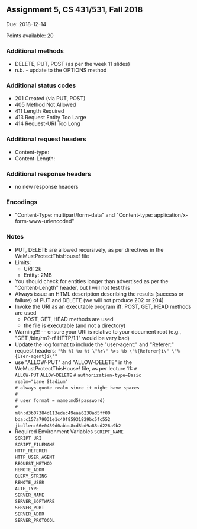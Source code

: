 ## Assignment 5, CS 431/531, Fall 2018

Due: 2018-12-14

Points available: 20

### Additional methods 

* DELETE, PUT, POST (as per the week 11 slides)
* n.b. - update to the OPTIONS method

### Additional status codes 

* 201 Created (via PUT, POST)
* 405 Method Not Allowed
* 411 Length Required
* 413 Request Entity Too Large
* 414 Request-URI Too Long


### Additional request headers 

* Content-type:
* Content-Length:

### Additional response headers

* no new response headers

### Encodings

* "Content-Type: multipart/form-data" and "Content-type: application/x-form-www-urlencoded"

### Notes

* PUT, DELETE are allowed recursively, as per directives in the WeMustProtectThisHouse! file
* Limits: 
    * URI: 2k
    * Entity: 2MB
* You should check for entities longer than advertised as per the "Content-Length" header, but I will not test this
* Always issue an HTML description describing the results (success or failure) of PUT and DELETE (we will not produce 202 or 204)
* Invoke the URI as an executable program iff: POST, GET, HEAD methods are used
    * POST, GET, HEAD methods are used
    * the file is executable (and not a directory)
* Warning!!! -- ensure your URI is relative to your document root (e.g., "GET /bin/rm?-rf HTTP/1.1" would be very bad)
* Update the log format to include the "user-agent:" and "Referer:" request headers:
`"%h %l %u %t \"%r\" %>s %b \"%{Referer}i\" \"%{User-agent}i\""`
* use "ALLOW-PUT" and "ALLOW-DELETE" in the WeMustProtectThisHouse! file, as per lecture 11:
`#`    
`ALLOW-PUT`
`ALLOW-DELETE`
`#`
`authorization-type=Basic`    
`realm="Lane Stadium"`    
`# always quote realm since it might have spaces `    
`#`    
`# user format = name:md5(password)`    
`#`     
`mln:d3b07384d113edec49eaa6238ad5ff00`    
`bda:c157a79031e1c40f85931829bc5fc552`    
`jbollen:66e0459d0abbc8cd8bd9a88cd226a9b2`    
* Required Environment Variables
`SCRIPT_NAME`     
`SCRIPT_URI`     
`SCRIPT_FILENAME`     
`HTTP_REFERER`     
`HTTP_USER_AGENT`     
`REQUEST_METHOD`     
`REMOTE_ADDR`     
`QUERY_STRING`     
`REMOTE_USER`     
`AUTH_TYPE`     
`SERVER_NAME`     
`SERVER_SOFTWARE`     
`SERVER_PORT`     
`SERVER_ADDR`     
`SERVER_PROTOCOL`     
